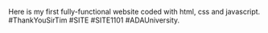 Here is my first fully-functional website coded with html, css and javascript. #ThankYouSirTim #SITE #SITE1101 #ADAUniversity.
